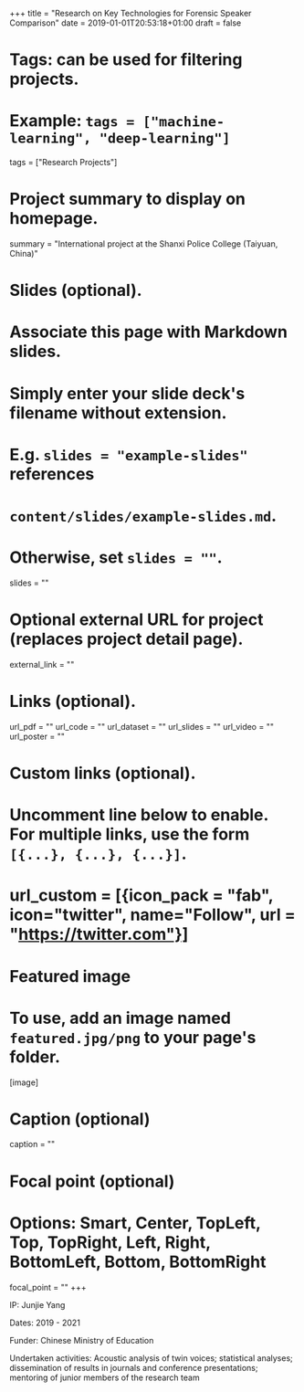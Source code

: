 +++
title = "Research on Key Technologies for Forensic Speaker Comparison"
date = 2019-01-01T20:53:18+01:00
draft = false

# Tags: can be used for filtering projects.
# Example: `tags = ["machine-learning", "deep-learning"]`
tags = ["Research Projects"]

# Project summary to display on homepage.
summary = "International project at the Shanxi Police College (Taiyuan, China)"

# Slides (optional).
#   Associate this page with Markdown slides.
#   Simply enter your slide deck's filename without extension.
#   E.g. `slides = "example-slides"` references 
#   `content/slides/example-slides.md`.
#   Otherwise, set `slides = ""`.
slides = ""

# Optional external URL for project (replaces project detail page).
external_link = ""

# Links (optional).
url_pdf = ""
url_code = ""
url_dataset = ""
url_slides = ""
url_video = ""
url_poster = ""

# Custom links (optional).
#   Uncomment line below to enable. For multiple links, use the form `[{...}, {...}, {...}]`.
# url_custom = [{icon_pack = "fab", icon="twitter", name="Follow", url = "https://twitter.com"}]

# Featured image
# To use, add an image named `featured.jpg/png` to your page's folder. 
[image]
  # Caption (optional)
  caption = ""

  # Focal point (optional)
  # Options: Smart, Center, TopLeft, Top, TopRight, Left, Right, BottomLeft, Bottom, BottomRight
  focal_point = ""
+++

IP: Junjie Yang

Dates: 2019 - 2021

Funder: Chinese Ministry of Education

Undertaken activities: Acoustic analysis of twin voices; statistical analyses; dissemination of results in journals and conference presentations; mentoring of junior members of the research team